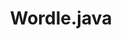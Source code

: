 ---
title: Wordle.java
technologies: Java, JavaFX, MVC
description: 
- My Java version of Wordle.
github: https://github.com/mygreentae/wordle
date-started: 2022-01
date-ended: 2022-03
---